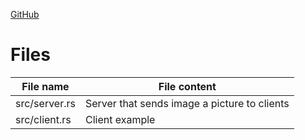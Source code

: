 [GitHub](https://github.com/Neuroborus/rest_api_image)


Files
=======================================
File name           | File content
--------------------|----------------------
src/server.rs       | Server that sends image a picture to clients
src/client.rs       | Client example

